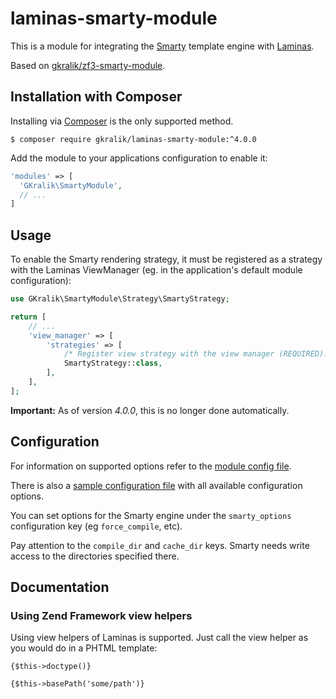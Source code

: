 # laminas-smarty-module

This is a module for integrating the [Smarty](http://www.smarty.net) template engine with [Laminas](https://getlaminas.org/).

Based on [gkralik/zf3-smarty-module](https://github.com/gkralik/zf3-smarty-module).

## Installation with Composer

Installing via [Composer](http://getcomposer.org) is the only supported method.

```shell
$ composer require gkralik/laminas-smarty-module:^4.0.0
```

Add the module to your applications configuration to enable it:

```php
'modules' => [
  'GKralik\SmartyModule',
  // ...
]
```

## Usage

To enable the Smarty rendering strategy, it must be registered as a strategy with the Laminas ViewManager
(eg. in the application's default module configuration):

```php
use GKralik\SmartyModule\Strategy\SmartyStrategy;

return [
    // ...
    'view_manager' => [
        'strategies' => [
            /* Register view strategy with the view manager (REQUIRED). */
            SmartyStrategy::class,
        ],
    ],
];
```

**Important:** As of version _4.0.0_, this is no longer done automatically.

## Configuration

For information on supported options refer to the [module config file](config/module.config.php).

There is also a [sample configuration file](config/laminas-smarty-module.config.php.dist) with all available configuration options.

You can set options for the Smarty engine under the `smarty_options` configuration key (eg `force_compile`, etc).

Pay attention to the `compile_dir` and `cache_dir` keys. Smarty needs write access to the directories specified there.

## Documentation

### Using Zend Framework view helpers

Using view helpers of Laminas is supported. Just call the view helper as you would do in a PHTML template:

```smarty
{$this->doctype()}

{$this->basePath('some/path')}
```
